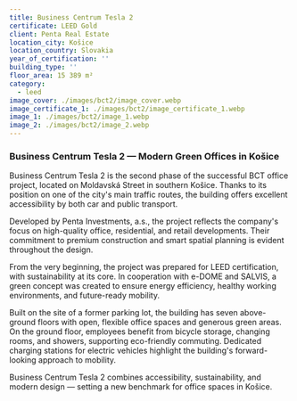 ```yaml
---
title: Business Centrum Tesla 2
certificate: LEED Gold
client: Penta Real Estate
location_city: Košice
location_country: Slovakia
year_of_certification: ''
building_type: ''
floor_area: 15 389 m²
category:
  - leed
image_cover: ./images/bct2/image_cover.webp
image_certificate_1: ./images/bct2/image_certificate_1.webp
image_1: ./images/bct2/image_1.webp
image_2: ./images/bct2/image_2.webp
---
```


### Business Centrum Tesla 2 — Modern Green Offices in Košice

Business Centrum Tesla 2 is the second phase of the successful BCT office project, located on Moldavská Street in southern Košice. Thanks to its position on one of the city's main traffic routes, the building offers excellent accessibility by both car and public transport.

Developed by Penta Investments, a.s., the project reflects the company's focus on high-quality office, residential, and retail developments. Their commitment to premium construction and smart spatial planning is evident throughout the design.

From the very beginning, the project was prepared for LEED certification, with sustainability at its core. In cooperation with e-DOME and SALVIS, a green concept was created to ensure energy efficiency, healthy working environments, and future-ready mobility.

Built on the site of a former parking lot, the building has seven above-ground floors with open, flexible office spaces and generous green areas. On the ground floor, employees benefit from bicycle storage, changing rooms, and showers, supporting eco-friendly commuting. Dedicated charging stations for electric vehicles highlight the building's forward-looking approach to mobility.

Business Centrum Tesla 2 combines accessibility, sustainability, and modern design — setting a new benchmark for office spaces in Košice.
